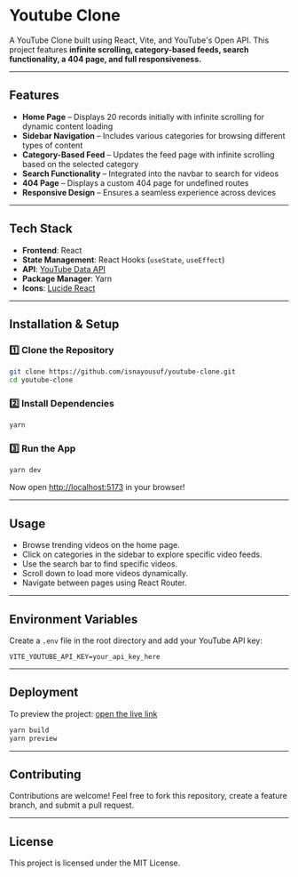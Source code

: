 # Youtube Clone

A YouTube Clone built using React, Vite, and YouTube's Open API. This project features **infinite scrolling, category-based feeds, search functionality, a 404 page, and full responsiveness.**

---

## Features

- **Home Page** – Displays 20 records initially with infinite scrolling for dynamic content loading  
- **Sidebar Navigation** – Includes various categories for browsing different types of content  
- **Category-Based Feed** – Updates the feed page with infinite scrolling based on the selected category  
- **Search Functionality** – Integrated into the navbar to search for videos  
- **404 Page** – Displays a custom 404 page for undefined routes  
- **Responsive Design** – Ensures a seamless experience across devices  

---

## Tech Stack

- **Frontend**: React  
- **State Management**: React Hooks (`useState`, `useEffect`)  
- **API**: [YouTube Data API](https://developers.google.com/youtube/v3/docs)  
- **Package Manager**: Yarn  
- **Icons**: [Lucide React](https://lucide.dev/icons)  

---

## Installation & Setup

### 1️⃣ Clone the Repository  
```sh
git clone https://github.com/isnayousuf/youtube-clone.git
cd youtube-clone
```

### 2️⃣ Install Dependencies  
```sh
yarn
```

### 3️⃣ Run the App  
```sh
yarn dev
```
Now open [http://localhost:5173](http://localhost:5173) in your browser!

---

## Usage

- Browse trending videos on the home page.  
- Click on categories in the sidebar to explore specific video feeds.  
- Use the search bar to find specific videos.  
- Scroll down to load more videos dynamically.  
- Navigate between pages using React Router.  

---

## Environment Variables  

Create a `.env` file in the root directory and add your YouTube API key:

```env
VITE_YOUTUBE_API_KEY=your_api_key_here
```

---

## Deployment  

To preview the project: [open the live link](http://localhost:5173) 

```sh
yarn build
yarn preview
```

---

## Contributing  

Contributions are welcome! Feel free to fork this repository, create a feature branch, and submit a pull request.

---

## License  

This project is licensed under the MIT License.
